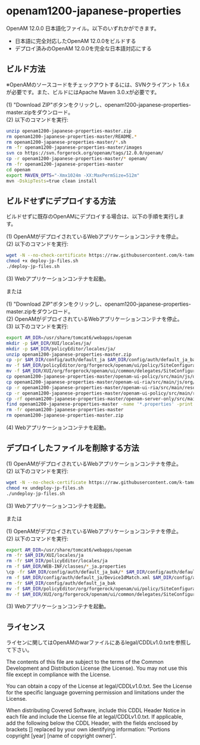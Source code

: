 # openam1200-japanese-properties
OpenAM 12.0.0 日本語化ファイル。以下のいずれかができます。
* 日本語に完全対応したOpenAM 12.0.0をビルドする
* デプロイ済みのOpenAM 12.0.0を完全な日本語対応にする

ビルド方法
------
※OpenAMのソースコードをチェックアウトするには、SVNクライアント 1.6.xが必要です。また、ビルドにはApache Maven 3.0.xが必要です。

(1) "Download ZIP"ボタンをクリックし、openam1200-japanese-properties-master.zipをダウンロード。  
(2) 以下のコマンドを実行:  
```bash
unzip openam1200-japanese-properties-master.zip
rm openam1200-japanese-properties-master/README.*
rm openam1200-japanese-properties-master/*.sh
rm -fr openam1200-japanese-properties-master/images
svn co https://svn.forgerock.org/openam/tags/12.0.0/openam/
cp -r openam1200-japanese-properties-master/* openam/
rm -fr openam1200-japanese-properties-master
cd openam
export MAVEN_OPTS="-Xmx1024m -XX:MaxPermSize=512m"
mvn -DskipTests=true clean install
```

ビルドせずにデプロイする方法
------
ビルドせずに既存のOpenAMにデプロイする場合は、以下の手順を実行します。

(1) OpenAMがデプロイされているWebアプリケーションコンテナを停止。  
(2) 以下のコマンドを実行:  
```bash
wget -N --no-check-certificate https://raw.githubusercontent.com/k-tamura/openam1200-japanese-properties/master/deploy-jp-files.sh
chmod +x deploy-jp-files.sh
./deploy-jp-files.sh
```
(3) Webアプリケーションコンテナを起動。  

または

(1) "Download ZIP"ボタンをクリックし、openam1200-japanese-properties-master.zipをダウンロード。  
(2) OpenAMがデプロイされているWebアプリケーションコンテナを停止。  
(3) 以下のコマンドを実行:  
```bash
export AM_DIR=/usr/share/tomcat6/webapps/openam
mkdir -p $AM_DIR/XUI/locales/ja/
mkdir -p $AM_DIR/policyEditor/locales/ja/
unzip openam1200-japanese-properties-master.zip
cp -pr $AM_DIR/config/auth/default_ja $AM_DIR/config/auth/default_ja_bak
mv -f $AM_DIR/policyEditor/org/forgerock/openam/ui/policy/SiteConfigurationDelegate.js $AM_DIR/policyEditor/org/forgerock/openam/ui/policy/SiteConfigurationDelegate.js.bak
mv -f $AM_DIR/XUI/org/forgerock/openam/ui/common/delegates/SiteConfigurationDelegate.js $AM_DIR/XUI/org/forgerock/openam/ui/common/delegates/SiteConfigurationDelegate.js.bak
cp openam1200-japanese-properties-master/openam-ui-policy/src/main/js/org/forgerock/openam/ui/policy/delegates/SiteConfigurationDelegate.js $AM_DIR/policyEditor/org/forgerock/openam/ui/policy/SiteConfigurationDelegate.js
cp openam1200-japanese-properties-master/openam-ui-ria/src/main/js/org/forgerock/openam/ui/common/delegates/SiteConfigurationDelegate.js $AM_DIR/XUI/org/forgerock/openam/ui/common/delegates/SiteConfigurationDelegate.js
cp -r openam1200-japanese-properties-master/openam-ui-ria/src/main/resources/locales/ja/translation.json $AM_DIR/XUI/locales/ja/
cp -r openam1200-japanese-properties-master/openam-ui-policy/src/main/resources/locales/ja/translation.json $AM_DIR/policyEditor/locales/ja/
cp -rf openam1200-japanese-properties-master/openam-server-only/src/main/webapp/config/auth/default_ja/* $AM_DIR/config/auth/default_ja/
find openam1200-japanese-properties-master -name '*.properties' -print | xargs cp -t $AM_DIR/WEB-INF/classes/
rm -fr openam1200-japanese-properties-master
rm openam1200-japanese-properties-master.zip
```
(4) Webアプリケーションコンテナを起動。  

デプロイしたファイルを削除する方法
------
(1) OpenAMがデプロイされているWebアプリケーションコンテナを停止。  
(2) 以下のコマンドを実行:  
```bash
wget -N --no-check-certificate https://raw.githubusercontent.com/k-tamura/openam1200-japanese-properties/master/undeploy-jp-files.sh
chmod +x undeploy-jp-files.sh
./undeploy-jp-files.sh
```
(3) Webアプリケーションコンテナを起動。  

または

(1) OpenAMがデプロイされているWebアプリケーションコンテナを停止。  
(2) 以下のコマンドを実行:  
```bash
export AM_DIR=/usr/share/tomcat6/webapps/openam
rm -fr $AM_DIR/XUI/locales/ja
rm -fr $AM_DIR/policyEditor/locales/ja
rm -f $AM_DIR/WEB-INF/classes/*_ja.properties
\cp -fr $AM_DIR/config/auth/default_ja_bak/* $AM_DIR/config/auth/default_ja/
rm -f $AM_DIR/config/auth/default_ja/DeviceIdMatch.xml $AM_DIR/config/auth/default_ja/DeviceIdSave.xml
rm -fr $AM_DIR/config/auth/default_ja_bak
mv -f $AM_DIR/policyEditor/org/forgerock/openam/ui/policy/SiteConfigurationDelegate.js.bak $AM_DIR/policyEditor/org/forgerock/openam/ui/policy/SiteConfigurationDelegate.js
mv -f $AM_DIR/XUI/org/forgerock/openam/ui/common/delegates/SiteConfigurationDelegate.js.bak $AM_DIR/XUI/org/forgerock/openam/ui/common/delegates/SiteConfigurationDelegate.js
```
(3) Webアプリケーションコンテナを起動。  

ライセンス
------
ライセンに関してはOpenAMのwarファイルにあるlegal/CDDLv1.0.txtを参照して下さい。

The contents of this file are subject to the terms of the Common Development and Distribution License (the License). You may not use this file except in compliance with the License.

You can obtain a copy of the License at legal/CDDLv1.0.txt. See the License for the specific language governing permission and limitations under the License.

When distributing Covered Software, include this CDDL Header Notice in each file and include the License file at legal/CDDLv1.0.txt. If applicable, add the following below the CDDL Header, with the fields enclosed by brackets [] replaced by your own identifying information: "Portions copyright [year] [name of copyright owner]".

